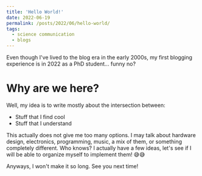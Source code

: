 ```yaml
---
title: 'Hello World!'
date: 2022-06-19
permalink: /posts/2022/06/hello-world/
tags:
  - science communication
  - blogs
---
```


Even though I've lived to the blog era in the early 2000s, my first blogging experience is in 2022 as a PhD student... funny no?

Why are we here?
======
Well, my idea is to write mostly about the intersection between:
* Stuff that I find cool
* Stuff that I understand

This actually does not give me too many options. I may talk about hardware design, electronics, programming, music, a mix of them, or something completely different. Who knows? I actually have a few ideas, let's see if I will be able to organize myself to implement them! 😅😅

Anyways, I won't make it so long. See you next time!
